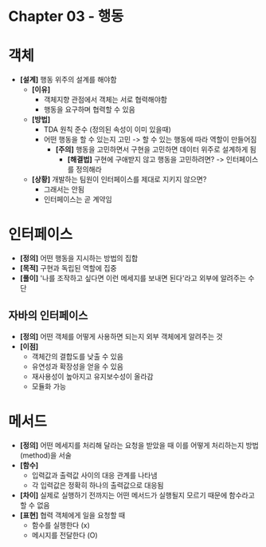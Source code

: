 # Chapter 03 - 행동

# 객체
- **[설계]** 행동 위주의 설계를 해야함
  - **[이유]**
    - 객체지향 관점에서 객체는 서로 협력해야함
    - 행동을 요구하며 협력할 수 있음
  - **[방법]**
    - TDA 원칙 준수 (정의된 속성이 이미 있을때)
    - 어떤 행동을 할 수 있는지 고민 -> 할 수 있는 행동에 따라 역할이 만들어짐
        - **[주의]** 행동을 고민하면서 구현을 고민하면 데이터 위주로 설계하게 됨
          - **[해결법]** 구현에 구애받지 않고 행동을 고민하려면? -> 인터페이스를 정의해라 
  - **[상황]** 개발하는 팀원이 인터페이스를 제대로 지키지 않으면?
    - 그래서는 안됨
    - 인터페이스는 곧 계약임

# 인터페이스
- **[정의]** 어떤 행동을 지시하는 방법의 집합
- **[목적]** 구현과 독립된 역할에 집중
- **[풀이]** '나를 조작하고 싶다면 이런 메세지를 보내면 된다'라고 외부에 알려주는 수단

## 자바의 인터페이스
- **[정의]** 어떤 객체를 어떻게 사용하면 되는지 외부 객체에게 알려주는 것
- **[이점]**
  - 객체간의 결합도를 낮출 수 있음
  - 유연성과 확장성을 얻을 수 있음
  - 재사용성이 높아지고 유지보수성이 올라감
  - 모듈화 가능

# 메서드
- **[정의]** 어떤 메세지를 처리해 달라는 요청을 받았을 때 이를 어떻게 처리하는지 방법(method)을 서술
- **[함수]**
  - 입력값과 출력값 사이의 대응 관계를 나타냄
  - 각 입력값은 정확히 하나의 출력값으로 대응됨
- **[차이]** 실제로 실행하기 전까지는 어떤 메서드가 실행될지 모르기 때문에 함수라고 할 수 없음
- **[표현]** 협력 객체에게 일을 요청할 때
  - 함수를 실행한다 (x)
  - 메시지를 전달한다 (O)